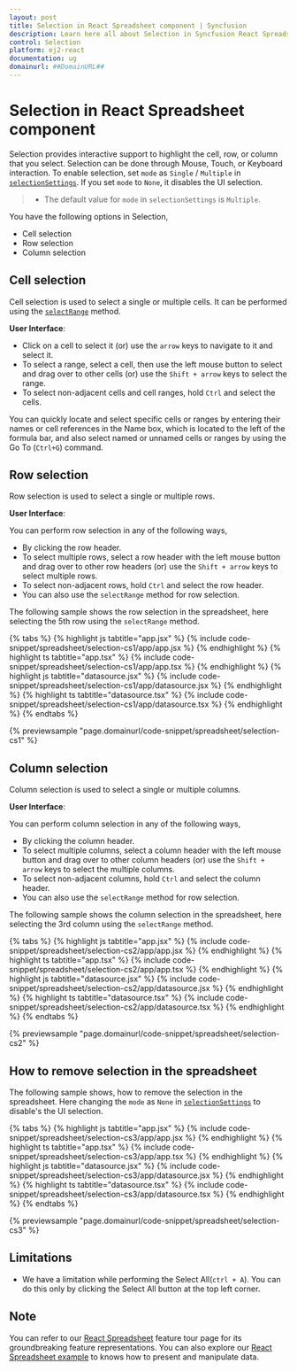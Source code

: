 ```yaml
---
layout: post
title: Selection in React Spreadsheet component | Syncfusion
description: Learn here all about Selection in Syncfusion React Spreadsheet component of Syncfusion Essential JS 2 and more.
control: Selection 
platform: ej2-react
documentation: ug
domainurl: ##DomainURL##
---
```


# Selection in React Spreadsheet component

Selection provides interactive support to highlight the cell, row, or column that you select. Selection can be done through Mouse, Touch, or Keyboard interaction. To enable selection, set `mode` as `Single` / `Multiple` in [`selectionSettings`](https://ej2.syncfusion.com/react/documentation/api/spreadsheet/#selectionsettings). If you set `mode` to `None`, it disables the UI selection.

> * The default value for `mode` in  `selectionSettings` is `Multiple`.

You have the following options in Selection,

* Cell selection
* Row selection
* Column selection

## Cell selection

Cell selection is used to select a single or multiple cells. It can be performed using the [`selectRange`](https://ej2.syncfusion.com/react/documentation/api/spreadsheet/#selectrange) method.

**User Interface**:

* Click on a cell to select it (or) use the `arrow` keys to navigate to it and select it.
* To select a range, select a cell, then use the left mouse button to select and drag over to other cells (or) use the `Shift + arrow` keys to select the range.
* To select non-adjacent cells and cell ranges, hold `Ctrl` and select the cells.

You can quickly locate and select specific cells or ranges by entering their names or cell references in the Name box, which is located to the left of the formula bar, and also select named or unnamed cells or ranges by using the Go To (`Ctrl+G`) command.

## Row selection

Row selection is used to select a single or multiple rows.

**User Interface**:

You can perform row selection in any of the following ways,

* By clicking the row header.
* To select multiple rows, select a row header with the left mouse button and drag over to other row headers (or) use the `Shift + arrow` keys to select multiple rows.
* To select non-adjacent rows, hold `Ctrl` and select the row header.
* You can also use the `selectRange` method for row selection.

The following sample shows the row selection in the spreadsheet, here selecting the 5th row using the `selectRange` method.

{% tabs %}
{% highlight js tabtitle="app.jsx" %}
{% include code-snippet/spreadsheet/selection-cs1/app/app.jsx %}
{% endhighlight %}
{% highlight ts tabtitle="app.tsx" %}
{% include code-snippet/spreadsheet/selection-cs1/app/app.tsx %}
{% endhighlight %}
{% highlight js tabtitle="datasource.jsx" %}
{% include code-snippet/spreadsheet/selection-cs1/app/datasource.jsx %}
{% endhighlight %}
{% highlight ts tabtitle="datasource.tsx" %}
{% include code-snippet/spreadsheet/selection-cs1/app/datasource.tsx %}
{% endhighlight %}
{% endtabs %}

 {% previewsample "page.domainurl/code-snippet/spreadsheet/selection-cs1" %}

## Column selection

Column selection is used to select a single or multiple columns.

**User Interface**:

You can perform column selection in any of the following ways,

* By clicking the column header.
* To select multiple columns, select a column header with the left mouse button and drag over to other column headers (or) use the `Shift + arrow` keys to select the multiple columns.
* To select non-adjacent columns, hold `Ctrl` and select the column header.
* You can also use the `selectRange` method for row selection.

The following sample shows the column selection in the spreadsheet, here selecting the 3rd column using  the `selectRange` method.

{% tabs %}
{% highlight js tabtitle="app.jsx" %}
{% include code-snippet/spreadsheet/selection-cs2/app/app.jsx %}
{% endhighlight %}
{% highlight ts tabtitle="app.tsx" %}
{% include code-snippet/spreadsheet/selection-cs2/app/app.tsx %}
{% endhighlight %}
{% highlight js tabtitle="datasource.jsx" %}
{% include code-snippet/spreadsheet/selection-cs2/app/datasource.jsx %}
{% endhighlight %}
{% highlight ts tabtitle="datasource.tsx" %}
{% include code-snippet/spreadsheet/selection-cs2/app/datasource.tsx %}
{% endhighlight %}
{% endtabs %}

 {% previewsample "page.domainurl/code-snippet/spreadsheet/selection-cs2" %}

## How to remove selection in the spreadsheet

The following sample shows, how to remove the selection in the spreadsheet. Here changing the `mode` as `None` in [`selectionSettings`](https://ej2.syncfusion.com/react/documentation/api/spreadsheet/#selectionsettings) to disable's the UI selection.

{% tabs %}
{% highlight js tabtitle="app.jsx" %}
{% include code-snippet/spreadsheet/selection-cs3/app/app.jsx %}
{% endhighlight %}
{% highlight ts tabtitle="app.tsx" %}
{% include code-snippet/spreadsheet/selection-cs3/app/app.tsx %}
{% endhighlight %}
{% highlight js tabtitle="datasource.jsx" %}
{% include code-snippet/spreadsheet/selection-cs3/app/datasource.jsx %}
{% endhighlight %}
{% highlight ts tabtitle="datasource.tsx" %}
{% include code-snippet/spreadsheet/selection-cs3/app/datasource.tsx %}
{% endhighlight %}
{% endtabs %}

 {% previewsample "page.domainurl/code-snippet/spreadsheet/selection-cs3" %}

## Limitations

* We have a limitation while performing the Select All(`ctrl + A`). You can do this only by clicking the Select All button at the top left corner.

## Note

You can refer to our [React Spreadsheet](https://www.syncfusion.com/react-components/react-spreadsheet) feature tour page for its groundbreaking feature representations. You can also explore our [React Spreadsheet example](https://ej2.syncfusion.com/react/demos/#/material/spreadsheet/default) to knows how to present and manipulate data.